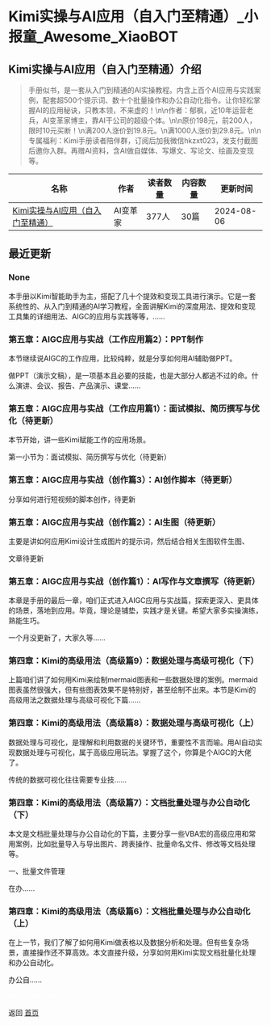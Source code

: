# Kimi实操与AI应用（自入门至精通）_小报童_Awesome_XiaoBOT

## Kimi实操与AI应用（自入门至精通）介绍
> 手册似书，是一套从入门到精通的AI实操教程。内含上百个AI应用与实践案例，配套超500个提示词、数十个批量操作和办公自动化指令。让你轻松掌握AI的应用秘诀，只教本领，不来虚的！\n\n作者：郁枫，近10年运营老兵，AI变革家博主，靠AI干公司的超级个体。\n\n原价198元，前200人，限时10元买断！\n满200人涨价到19.8元。\n满1000人涨价到29.8元。\n\n专属福利：Kimi手册读者陪伴群，订阅后加我微信hkzxt023，发支付截图后邀你入群。再赠AI资料，含AI做自媒体、写爆文、写论文、绘画及变现等。  
  


|名称|作者|读者数量|内容数量|更新时间|
|---|---|---|---|---|
|[Kimi实操与AI应用（自入门至精通）](https://xiaobot.net/p/hkzxt023?refer=0b133df9-27dc-423b-8101-639049001c13)|AI变革家|377人|30篇|2024-08-06|

## 最近更新
### None

本手册以Kimi智能助手为主，搭配了几十个提效和变现工具进行演示。它是一套系统性的、从入门到精通的AI学习教程，全面讲解Kimi的深度用法、提效和变现工具集的详细用法、AIGC的应用与实践等等，......

### 第五章：AIGC应用与实战（工作应用篇2）：PPT制作

本节继续说AIGC的工作应用，比较纯粹，就是分享如何用AI辅助做PPT。

做PPT（演示文稿），是一项基本且必要的技能，也是大部分人都逃不过的命。什么演讲、会议、报告、产品演示、课堂......

### 第五章：AIGC应用与实战（工作应用篇1）：面试模拟、简历撰写与优化（待更新）

本节开始，讲一些Kimi赋能工作的应用场景。

第一小节为：面试模拟、简历撰写与优化（待更新）

### 第五章：AIGC应用与实战（创作篇3）：AI创作脚本（待更新）

分享如何进行短视频的脚本创作，待更新

### 第五章：AIGC应用与实战（创作篇2）：AI生图（待更新）

主要是讲如何应用Kimi设计生成图片的提示词，然后结合相关生图软件生图、

文章待更新

### 第五章：AIGC应用与实战（创作篇1）：AI写作与文章撰写（待更新）

本章是手册的最后一章，咱们正式进入AIGC应用与实战篇，探索更深入、更具体的场景，落地到应用。毕竟，理论是铺垫，实践才是关键。希望大家多实操演练，熟能生巧。

一个月没更新了，大家久等......

### 第四章：Kimi的高级用法（高级篇9）：数据处理与高级可视化（下）

上篇咱们讲了如何用Kimi来绘制mermaid图表和一些数据处理的案例。mermaid图表虽然很强大，但有些图表效果不是特别好，甚至绘制不出来。本节是Kimi的高级用法之数据处理与高级可视化下篇......

### 第四章：Kimi的高级用法（高级篇8）：数据处理与高级可视化（上）

数据处理与可视化，是理解和利用数据的关键环节，重要性不言而喻。用AI自动实现数据处理与可视化，属于高级应用玩法。掌握了这个，你算是个AIGC的大佬了。

传统的数据可视化往往需要专业技......

### 第四章：Kimi的高级用法（高级篇7）：文档批量处理与办公自动化（下）

本文是文档批量处理与办公自动化的下篇，主要分享一些VBA宏的高级应用和常用案例，比如批量导入与导出图片、跨表操作、批量命名文件、修改等文档处理等。

一、批量文件管理

在办......

### 第四章：Kimi的高级用法（高级篇6）：文档批量处理与办公自动化（上）

在上一节，我们了解了如何用Kimi做表格以及数据分析和处理。但有些复杂场景，直接操作还不算高效。本文直接升级，分享如何用Kimi实现文档批量化处理和办公自动化。

办公自......


<a href="https://github.com/Reno9527/awesome-xiaobot" style="color: white; text-decoration: none;">awesome-xiaobot</a>

返回 [首页](../README.md)
